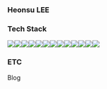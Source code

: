 ### Heonsu LEE
### Tech Stack
<img src="https://img.shields.io/badge/PYTHON-green?style=for-the-badge&logo=PYTHON&logoColor=white"><img src="https://img.shields.io/badge/JAVA-007396?style=for-the-badge&logo=java&logoColor=white"><img src="https://img.shields.io/badge/Spring-6DB33F?style=for-the-badge&logo=Spring&logoColor=white"><img src="https://img.shields.io/badge/oracle-F80000?style=for-the-badge&logo=oracle&logoColor=white"><img src="https://img.shields.io/badge/javascript-F7DF1E?style=for-the-badge&logo=javascript&logoColor=black"><img src="https://img.shields.io/badge/jquery-0769AD?style=for-the-badge&logo=jquery&logoColor=white"><img src="https://img.shields.io/badge/html-E34F26?style=for-the-badge&logo=html5&logoColor=white"><img src="https://img.shields.io/badge/github-181717?style=for-the-badge&logo=github&logoColor=white"><img src="https://img.shields.io/badge/apache tomcat-F8DC75?style=for-the-badge&logo=apachetomcat&logoColor=white"><img src="https://img.shields.io/badge/JSP-blue?style=for-the-badge&logo=jsp&logoColor=white"><img src="https://img.shields.io/badge/AJAX-BF4722?style=for-the-badge&logo=ajax&logoColor=white"><img src="https://img.shields.io/badge/jQuery-6DB33F?style=for-the-badge&logo=jQuery&logoColor=white"><img src="https://img.shields.io/badge/Servlet-F80000?style=for-the-badge&logo=Servlet&logoColor=white">

### ETC
Blog <a src="https://koddol016.tistory.com/">
